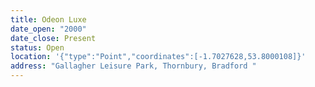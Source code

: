 ```yaml
---
title: Odeon Luxe
date_open: "2000"
date_close: Present
status: Open
location: '{"type":"Point","coordinates":[-1.7027628,53.8000108]}'
address: "Gallagher Leisure Park, Thornbury, Bradford "
---
```

